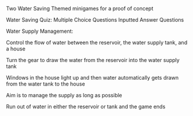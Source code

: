 Two Water Saving Themed minigames for a proof of concept

Water Saving Quiz:
Multiple Choice Questions
Inputted Answer Questions

Water Supply Management:

Control the flow of water between the reservoir, the water supply tank, and a house

Turn the gear to draw the water from the reservoir into the water supply tank

Windows in the house light up and then water automatically gets drawn from the water tank to the house

Aim is to manage the supply as long as possible

Run out of water in either the reservoir or tank and the game ends 
